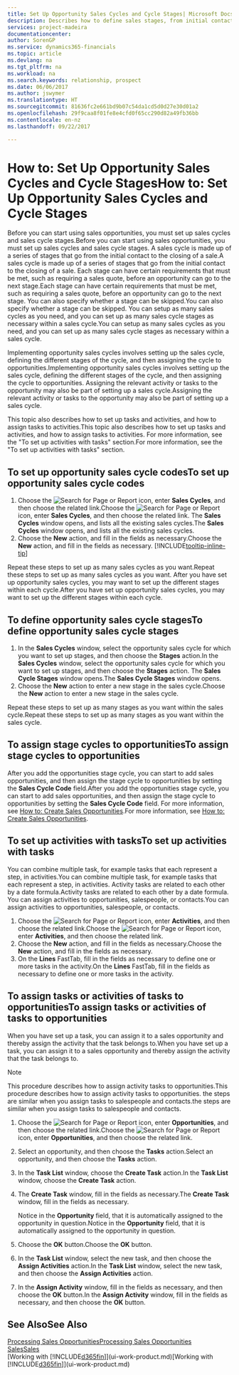 ```yaml
---
title: Set Up Opportunity Sales Cycles and Cycle Stages| Microsoft Docs
description: Describes how to define sales stages, from initial contact to closing, to create a sales cycle and assign it to opportunities in Financials.
services: project-madeira
documentationcenter: 
author: SorenGP
ms.service: dynamics365-financials
ms.topic: article
ms.devlang: na
ms.tgt_pltfrm: na
ms.workload: na
ms.search.keywords: relationship, prospect
ms.date: 06/06/2017
ms.author: jswymer
ms.translationtype: HT
ms.sourcegitcommit: 81636fc2e661bd9b07c54da1cd5d0d27e30d01a2
ms.openlocfilehash: 29f9caa8f01fe8e4cfd0f65cc290d82a49fb36bb
ms.contentlocale: en-nz
ms.lasthandoff: 09/22/2017

---
```

# <a name="how-to-set-up-opportunity-sales-cycles-and-cycle-stages"></a><span data-ttu-id="5a3c5-103">How to: Set Up Opportunity Sales Cycles and Cycle Stages</span><span class="sxs-lookup"><span data-stu-id="5a3c5-103">How to: Set Up Opportunity Sales Cycles and Cycle Stages</span></span>
<span data-ttu-id="5a3c5-104">Before you can start using sales opportunities, you must set up sales cycles and sales cycle stages.</span><span class="sxs-lookup"><span data-stu-id="5a3c5-104">Before you can start using sales opportunities, you must set up sales cycles and sales cycle stages.</span></span> <span data-ttu-id="5a3c5-105">A sales cycle is made up of a series of stages that go from the initial contact to the closing of a sale.</span><span class="sxs-lookup"><span data-stu-id="5a3c5-105">A sales cycle is made up of a series of stages that go from the initial contact to the closing of a sale.</span></span> <span data-ttu-id="5a3c5-106">Each stage can have certain requirements that must be met, such as requiring a sales quote, before an opportunity can go to the next stage.</span><span class="sxs-lookup"><span data-stu-id="5a3c5-106">Each stage can have certain requirements that must be met, such as requiring a sales quote, before an opportunity can go to the next stage.</span></span> <span data-ttu-id="5a3c5-107">You can also specify whether a stage can be skipped.</span><span class="sxs-lookup"><span data-stu-id="5a3c5-107">You can also specify whether a stage can be skipped.</span></span> <span data-ttu-id="5a3c5-108">You can setup as many sales cycles as you need, and you can set up as many sales cycle stages as necessary within a sales cycle.</span><span class="sxs-lookup"><span data-stu-id="5a3c5-108">You can setup as many sales cycles as you need, and you can set up as many sales cycle stages as necessary within a sales cycle.</span></span>

<span data-ttu-id="5a3c5-109">Implementing opportunity sales cycles involves setting up the sales cycle, defining the different stages of the cycle, and then assigning the cycle to opportunities.</span><span class="sxs-lookup"><span data-stu-id="5a3c5-109">Implementing opportunity sales cycles involves setting up the sales cycle, defining the different stages of the cycle, and then assigning the cycle to opportunities.</span></span> <span data-ttu-id="5a3c5-110">Assigning the relevant activity or tasks to the opportunity may also be part of setting up a sales cycle.</span><span class="sxs-lookup"><span data-stu-id="5a3c5-110">Assigning the relevant activity or tasks to the opportunity may also be part of setting up a sales cycle.</span></span>

<span data-ttu-id="5a3c5-111">This topic also describes how to set up tasks and activities, and how to assign tasks to activities.</span><span class="sxs-lookup"><span data-stu-id="5a3c5-111">This topic also describes how to set up tasks and activities, and how to assign tasks to activities.</span></span> <span data-ttu-id="5a3c5-112">For more information, see the "To set up activities with tasks" section.</span><span class="sxs-lookup"><span data-stu-id="5a3c5-112">For more information, see the "To set up activities with tasks" section.</span></span>

## <a name="to-set-up-opportunity-sales-cycle-codes"></a><span data-ttu-id="5a3c5-113">To set up opportunity sales cycle codes</span><span class="sxs-lookup"><span data-stu-id="5a3c5-113">To set up opportunity sales cycle codes</span></span>
1. <span data-ttu-id="5a3c5-114">Choose the ![Search for Page or Report](media/ui-search/search_small.png "Search for Page or Report icon") icon, enter **Sales Cycles**, and then choose the related link.</span><span class="sxs-lookup"><span data-stu-id="5a3c5-114">Choose the ![Search for Page or Report](media/ui-search/search_small.png "Search for Page or Report icon") icon, enter **Sales Cycles**, and then choose the related link.</span></span> <span data-ttu-id="5a3c5-115">The **Sales Cycles** window opens, and lists all the existing sales cycles.</span><span class="sxs-lookup"><span data-stu-id="5a3c5-115">The **Sales Cycles** window opens, and lists all the existing sales cycles.</span></span>
2. <span data-ttu-id="5a3c5-116">Choose the **New** action, and fill in the fields as necessary.</span><span class="sxs-lookup"><span data-stu-id="5a3c5-116">Choose the **New** action, and fill in the fields as necessary.</span></span> [!INCLUDE[tooltip-inline-tip](includes/tooltip-inline-tip_md.md)]

<span data-ttu-id="5a3c5-117">Repeat these steps to set up as many sales cycles as you want.</span><span class="sxs-lookup"><span data-stu-id="5a3c5-117">Repeat these steps to set up as many sales cycles as you want.</span></span> <span data-ttu-id="5a3c5-118">After you have set up opportunity sales cycles, you may want to set up the different stages within each cycle.</span><span class="sxs-lookup"><span data-stu-id="5a3c5-118">After you have set up opportunity sales cycles, you may want to set up the different stages within each cycle.</span></span>

## <a name="to-define-opportunity-sales-cycle-stages"></a><span data-ttu-id="5a3c5-119">To define opportunity sales cycle stages</span><span class="sxs-lookup"><span data-stu-id="5a3c5-119">To define opportunity sales cycle stages</span></span>
1. <span data-ttu-id="5a3c5-120">In the **Sales Cycles** window, select the opportunity sales cycle for which you want to set up stages, and then choose the **Stages** action.</span><span class="sxs-lookup"><span data-stu-id="5a3c5-120">In the **Sales Cycles** window, select the opportunity sales cycle for which you want to set up stages, and then choose the **Stages** action.</span></span> <span data-ttu-id="5a3c5-121">The **Sales Cycle Stages** window opens.</span><span class="sxs-lookup"><span data-stu-id="5a3c5-121">The **Sales Cycle Stages** window opens.</span></span>
2. <span data-ttu-id="5a3c5-122">Choose the **New** action to enter a new stage in the sales cycle.</span><span class="sxs-lookup"><span data-stu-id="5a3c5-122">Choose the **New** action to enter a new stage in the sales cycle.</span></span>

<span data-ttu-id="5a3c5-123">Repeat these steps to set up as many stages as you want within the sales cycle.</span><span class="sxs-lookup"><span data-stu-id="5a3c5-123">Repeat these steps to set up as many stages as you want within the sales cycle.</span></span>

## <a name="to-assign-stage-cycles-to-opportunities"></a><span data-ttu-id="5a3c5-124">To assign stage cycles to opportunities</span><span class="sxs-lookup"><span data-stu-id="5a3c5-124">To assign stage cycles to opportunities</span></span>
<span data-ttu-id="5a3c5-125">After you add the opportunities stage cycle, you can start to add sales opportunities, and then assign the stage cycle to opportunities by setting the **Sales Cycle Code** field.</span><span class="sxs-lookup"><span data-stu-id="5a3c5-125">After you add the opportunities stage cycle, you can start to add sales opportunities, and then assign the stage cycle to opportunities by setting the **Sales Cycle Code** field.</span></span> <span data-ttu-id="5a3c5-126">For more information, see [How to: Create Sales Opportunities](marketing-how-create-opportunities.md).</span><span class="sxs-lookup"><span data-stu-id="5a3c5-126">For more information, see [How to: Create Sales Opportunities](marketing-how-create-opportunities.md).</span></span>

## <a name="to-set-up-activities-with-tasks"></a><span data-ttu-id="5a3c5-127">To set up activities with tasks</span><span class="sxs-lookup"><span data-stu-id="5a3c5-127">To set up activities with tasks</span></span>
<span data-ttu-id="5a3c5-128">You can combine multiple task, for example tasks that each represent a step, in activities.</span><span class="sxs-lookup"><span data-stu-id="5a3c5-128">You can combine multiple task, for example tasks that each represent a step, in activities.</span></span> <span data-ttu-id="5a3c5-129">Activity tasks are related to each other by a date formula.</span><span class="sxs-lookup"><span data-stu-id="5a3c5-129">Activity tasks are related to each other by a date formula.</span></span> <span data-ttu-id="5a3c5-130">You can assign activities to opportunities, salespeople, or contacts.</span><span class="sxs-lookup"><span data-stu-id="5a3c5-130">You can assign activities to opportunities, salespeople, or contacts.</span></span>

1. <span data-ttu-id="5a3c5-131">Choose the ![Search for Page or Report](media/ui-search/search_small.png "Search for Page or Report icon") icon, enter **Activities**, and then choose the related link.</span><span class="sxs-lookup"><span data-stu-id="5a3c5-131">Choose the ![Search for Page or Report](media/ui-search/search_small.png "Search for Page or Report icon") icon, enter **Activities**, and then choose the related link.</span></span>
2. <span data-ttu-id="5a3c5-132">Choose the **New** action, and fill in the fields as necessary.</span><span class="sxs-lookup"><span data-stu-id="5a3c5-132">Choose the **New** action, and fill in the fields as necessary.</span></span>
3. <span data-ttu-id="5a3c5-133">On the **Lines** FastTab, fill in the fields as necessary to define one or more tasks in the activity.</span><span class="sxs-lookup"><span data-stu-id="5a3c5-133">On the **Lines** FastTab, fill in the fields as necessary to define one or more tasks in the activity.</span></span>

## <a name="to-assign-tasks-or-activities-of-tasks-to-opportunities"></a><span data-ttu-id="5a3c5-134">To assign tasks or activities of tasks to opportunities</span><span class="sxs-lookup"><span data-stu-id="5a3c5-134">To assign tasks or activities of tasks to opportunities</span></span>
<span data-ttu-id="5a3c5-135">When you have set up a task, you can assign it to a sales opportunity and thereby assign the activity that the task belongs to.</span><span class="sxs-lookup"><span data-stu-id="5a3c5-135">When you have set up a task, you can assign it to a sales opportunity and thereby assign the activity that the task belongs to.</span></span>

> [!NOTE]  
>   <span data-ttu-id="5a3c5-136">This procedure describes how to assign activity tasks to opportunities.</span><span class="sxs-lookup"><span data-stu-id="5a3c5-136">This procedure describes how to assign activity tasks to opportunities.</span></span> <span data-ttu-id="5a3c5-137">the steps are similar when you assign tasks to salespeople and contacts.</span><span class="sxs-lookup"><span data-stu-id="5a3c5-137">the steps are similar when you assign tasks to salespeople and contacts.</span></span>

1. <span data-ttu-id="5a3c5-138">Choose the ![Search for Page or Report](media/ui-search/search_small.png "Search for Page or Report icon") icon, enter **Opportunities**, and then choose the related link.</span><span class="sxs-lookup"><span data-stu-id="5a3c5-138">Choose the ![Search for Page or Report](media/ui-search/search_small.png "Search for Page or Report icon") icon, enter **Opportunities**, and then choose the related link.</span></span>
2. <span data-ttu-id="5a3c5-139">Select an opportunity, and then choose the **Tasks** action.</span><span class="sxs-lookup"><span data-stu-id="5a3c5-139">Select an opportunity, and then choose the **Tasks** action.</span></span>
3. <span data-ttu-id="5a3c5-140">In the **Task List** window, choose the **Create Task** action.</span><span class="sxs-lookup"><span data-stu-id="5a3c5-140">In the **Task List** window, choose the **Create Task** action.</span></span>
4.  <span data-ttu-id="5a3c5-141">The **Create Task** window, fill in the fields as necessary.</span><span class="sxs-lookup"><span data-stu-id="5a3c5-141">The **Create Task** window, fill in the fields as necessary.</span></span>

    <span data-ttu-id="5a3c5-142">Notice in the **Opportunity** field, that it is automatically assigned to the opportunity in question.</span><span class="sxs-lookup"><span data-stu-id="5a3c5-142">Notice in the **Opportunity** field, that it is automatically assigned to the opportunity in question.</span></span>
5. <span data-ttu-id="5a3c5-143">Choose the **OK** button.</span><span class="sxs-lookup"><span data-stu-id="5a3c5-143">Choose the **OK** button.</span></span>
6. <span data-ttu-id="5a3c5-144">In the **Task List** window, select the new task, and then choose the **Assign Activities** action.</span><span class="sxs-lookup"><span data-stu-id="5a3c5-144">In the **Task List** window, select the new task, and then choose the **Assign Activities** action.</span></span>
7. <span data-ttu-id="5a3c5-145">In the **Assign Activity** window, fill in the fields as necessary, and then choose the **OK** button.</span><span class="sxs-lookup"><span data-stu-id="5a3c5-145">In the **Assign Activity** window, fill in the fields as necessary, and then choose the **OK** button.</span></span>

## <a name="see-also"></a><span data-ttu-id="5a3c5-146">See Also</span><span class="sxs-lookup"><span data-stu-id="5a3c5-146">See Also</span></span>
[<span data-ttu-id="5a3c5-147">Processing Sales Opportunities</span><span class="sxs-lookup"><span data-stu-id="5a3c5-147">Processing Sales Opportunities</span></span>](marketing-processing-sales-opportunities.md)  
[<span data-ttu-id="5a3c5-148">Sales</span><span class="sxs-lookup"><span data-stu-id="5a3c5-148">Sales</span></span>](sales-manage-sales.md)  
<span data-ttu-id="5a3c5-149">[Working with [!INCLUDE[d365fin](includes/d365fin_md.md)]](ui-work-product.md)</span><span class="sxs-lookup"><span data-stu-id="5a3c5-149">[Working with [!INCLUDE[d365fin](includes/d365fin_md.md)]](ui-work-product.md)</span></span>

